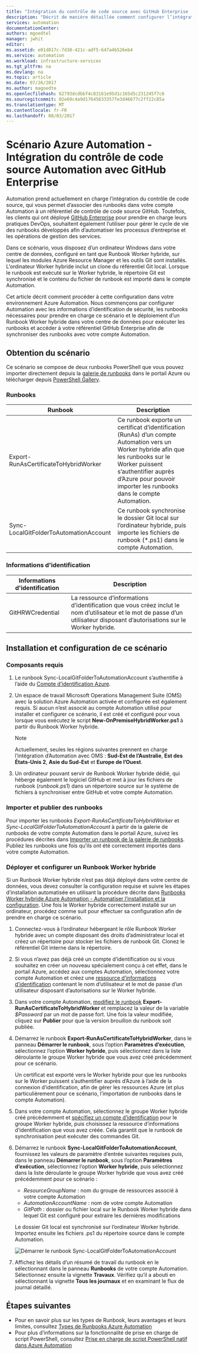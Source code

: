 ```yaml
---
title: "Intégration du contrôle de code source avec GitHub Enterprise | Microsoft Docs"
description: "Décrit de manière détaillée comment configurer l’intégration avec GitHub Enterprise pour le contrôle de code source des runbooks Automation."
services: automation
documentationCenter: 
authors: mgoedtel
manager: jwhit
editor: 
ms.assetid: e01d817c-7d38-421c-adf5-647a4b526eb4
ms.service: automation
ms.workload: infrastructure-services
ms.tgt_pltfrm: na
ms.devlang: na
ms.topic: article
ms.date: 07/26/2017
ms.author: magoedte
ms.openlocfilehash: 62793dcdbbf4c83161e95d1c165d5c231245f7c6
ms.sourcegitcommit: 02e69c4a9d17645633357fe3d46677c2ff22c85a
ms.translationtype: MT
ms.contentlocale: fr-FR
ms.lasthandoff: 08/03/2017
---
```

# <a name="azure-automation-scenario---automation-source-control-integration-with-github-enterprise"></a>Scénario Azure Automation - Intégration du contrôle de code source Automation avec GitHub Enterprise

Automation prend actuellement en charge l’intégration du contrôle de code source, qui vous permet d’associer des runbooks dans votre compte Automation à un référentiel de contrôle de code source GitHub.  Toutefois, les clients qui ont déployé [GitHub Enterprise](https://enterprise.github.com/home) pour prendre en charge leurs pratiques DevOps, souhaitent également l’utiliser pour gérer le cycle de vie des runbooks développés afin d’automatiser les processus d’entreprise et les opérations de gestion des services.  

Dans ce scénario, vous disposez d’un ordinateur Windows dans votre centre de données, configuré en tant que Runbook Worker hybride, sur lequel les modules Azure Resource Manager et les outils Git sont installés.  L’ordinateur Worker hybride inclut un clone du référentiel Git local.  Lorsque le runbook est exécuté sur le Worker hybride, le répertoire Git est synchronisé et le contenu du fichier de runbook est importé dans le compte Automation.

Cet article décrit comment procéder à cette configuration dans votre environnement Azure Automation. Nous commençons par configurer Automation avec les informations d’identification de sécurité, les runbooks nécessaires pour prendre en charge ce scénario et le déploiement d’un Runbook Worker hybride dans votre centre de données pour exécuter les runbooks et accéder à votre référentiel GitHub Enterprise afin de synchroniser des runbooks avec votre compte Automation.  


## <a name="getting-the-scenario"></a>Obtention du scénario

Ce scénario se compose de deux runbooks PowerShell que vous pouvez importer directement depuis la [galerie de runbooks](automation-runbook-gallery.md) dans le portail Azure ou télécharger depuis [PowerShell Gallery](https://www.powershellgallery.com).

### <a name="runbooks"></a>Runbooks

Runbook | Description| 
--------|------------|
Export-RunAsCertificateToHybridWorker | Ce runbook exporte un certificat d’identification (RunAs) d’un compte Automation vers un Worker hybride afin que les runbooks sur le Worker puissent s’authentifier auprès d’Azure pour pouvoir importer les runbooks dans le compte Automation.| 
Sync-LocalGitFolderToAutomationAccount | Ce runbook synchronise le dossier Git local sur l’ordinateur hybride, puis importe les fichiers de runbook (*.ps1) dans le compte Automation.|

### <a name="credentials"></a>Informations d'identification

Informations d'identification | Description|
-----------|------------|
GitHRWCredential | La ressource d’informations d’identification que vous créez inclut le nom d’utilisateur et le mot de passe d’un utilisateur disposant d’autorisations sur le Worker hybride.|

## <a name="installing-and-configuring-this-scenario"></a>Installation et configuration de ce scénario

### <a name="prerequisites"></a>Composants requis

1. Le runbook Sync-LocalGitFolderToAutomationAccount s’authentifie à l’aide du [Compte d’identification Azure](automation-sec-configure-azure-runas-account.md). 

2. Un espace de travail Microsoft Operations Management Suite (OMS) avec la solution Azure Automation activée et configurée est également requis.  Si aucun n’est associé au compte Automation utilisé pour installer et configurer ce scénario, il est créé et configuré pour vous lorsque vous exécutez le script **New-OnPremiseHybridWorker.ps1** à partir du Runbook Worker hybride.        

    > [!NOTE]
    > Actuellement, seules les régions suivantes prennent en charge l’intégration d’Automation avec OMS : **Sud-Est de l’Australie**, **Est des États-Unis 2**, **Asie du Sud-Est** et **Europe de l’Ouest**. 

3. Un ordinateur pouvant servir de Runbook Worker hybride dédié, qui héberge également le logiciel GitHub et met à jour les fichiers de runbook (*runbook*.ps1) dans un répertoire source sur le système de fichiers à synchroniser entre GitHub et votre compte Automation.

### <a name="import-and-publish-the-runbooks"></a>Importer et publier des runbooks

Pour importer les runbooks *Export-RunAsCertificateToHybridWorker* et *Sync-LocalGitFolderToAutomationAccount* à partir de la galerie de runbooks de votre compte Automation dans le portail Azure, suivez les procédures décrites dans [Importer un runbook de la galerie de runbooks](automation-runbook-gallery.md#to-import-a-runbook-from-the-runbook-gallery-with-the-azure-portal). Publiez les runbooks une fois qu’ils ont été correctement importés dans votre compte Automation.

### <a name="deploy-and-configure-hybrid-runbook-worker"></a>Déployer et configurer un Runbook Worker hybride

Si un Runbook Worker hybride n’est pas déjà déployé dans votre centre de données, vous devez consulter la configuration requise et suivre les étapes d’installation automatisée en utilisant la procédure décrite dans [Runbooks Worker hybride Azure Automation - Automatiser l’installation et la configuration](automation-hybrid-runbook-worker.md#automated-deployment).  Une fois le Worker hybride correctement installé sur un ordinateur, procédez comme suit pour effectuer sa configuration afin de prendre en charge ce scénario.

1. Connectez-vous à l’ordinateur hébergeant le rôle Runbook Worker hybride avec un compte disposant des droits d’administrateur local et créez un répertoire pour stocker les fichiers de runbook Git.  Clonez le référentiel Git interne dans le répertoire.
2. Si vous n’avez pas déjà créé un compte d’identification ou si vous souhaitez en créer un nouveau spécialement conçu à cet effet, dans le portail Azure, accédez aux comptes Automation, sélectionnez votre compte Automation et créez une [ressource d’informations d’identification](automation-credentials.md) contenant le nom d’utilisateur et le mot de passe d’un utilisateur disposant d’autorisations sur le Worker hybride.  
3. Dans votre compte Automation, [modifiez le runbook](automation-edit-textual-runbook.md) **Export-RunAsCertificateToHybridWorker** et remplacez la valeur de la variable *$Password* par un mot de passe fort.  Une fois la valeur modifiée, cliquez sur **Publier** pour que la version brouillon du runbook soit publiée. 
5. Démarrez le runbook **Export-RunAsCertificateToHybridWorker**, dans le panneau **Démarrer le runbook**, sous l’option **Paramètres d’exécution**, sélectionnez l’option **Worker hybride**, puis sélectionnez dans la liste déroulante le groupe Worker hybride que vous avez créé précédemment pour ce scénario.  

    Un certificat est exporté vers le Worker hybride pour que les runbooks sur le Worker puissent s’authentifier auprès d’Azure à l’aide de la connexion d’identification, afin de gérer les ressources Azure (et plus particulièrement pour ce scénario, l’importation de runbooks dans le compte Automation).

4. Dans votre compte Automation, sélectionnez le groupe Worker hybride créé précédemment et [spécifiez un compte d’identification](automation-hrw-run-runbooks.md#runas-account) pour le groupe Worker hybride, puis choisissez la ressource d’informations d’identification que vous avez créée.  Cela garantit que le runbook de synchronisation peut exécuter des commandes Git. 
5. Démarrez le runbook **Sync-LocalGitFolderToAutomationAccount**, fournissez les valeurs de paramètre d’entrée suivantes requises puis, dans le panneau **Démarrer le runbook**, sous l’option **Paramètres d’exécution**, sélectionnez l’option **Worker hybride**, puis sélectionnez dans la liste déroulante le groupe Worker hybride que vous avez créé précédemment pour ce scénario :
    * *ResourceGroupName* : nom du groupe de ressources associé à votre compte Automation
    * *AutomationAccountName* : nom de votre compte Automation
    * *GitPath* : dossier ou fichier local sur le Runbook Worker hybride dans lequel Git est configuré pour extraire les dernières modifications

    Le dossier Git local est synchronisé sur l’ordinateur Worker hybride. Importez ensuite les fichiers .ps1 du répertoire source dans le compte Automation.

    ![Démarrer le runbook Sync-LocalGitFolderToAutomationAccount](media/automation-scenario-source-control-integration-with-github-ent/start-runbook-synclocalgitfoldertoautoacct.png)<br>

7. Affichez les détails d’un résumé de travail du runbook en le sélectionnant dans le panneau **Runbooks** de votre compte Automation. Sélectionnez ensuite la vignette **Travaux**.  Vérifiez qu’il a abouti en sélectionnant la vignette **Tous les journaux** et en examinant le flux de journal détaillé.  

## <a name="next-steps"></a>Étapes suivantes

-  Pour en savoir plus sur les types de Runbook, leurs avantages et leurs limites, consultez [Types de Runbooks Azure Automation](automation-runbook-types.md)
-  Pour plus d’informations sur la fonctionnalité de prise en charge de script PowerShell, consultez [Prise en charge de script PowerShell natif dans Azure Automation](https://azure.microsoft.com/blog/announcing-powershell-script-support-azure-automation-2/)
